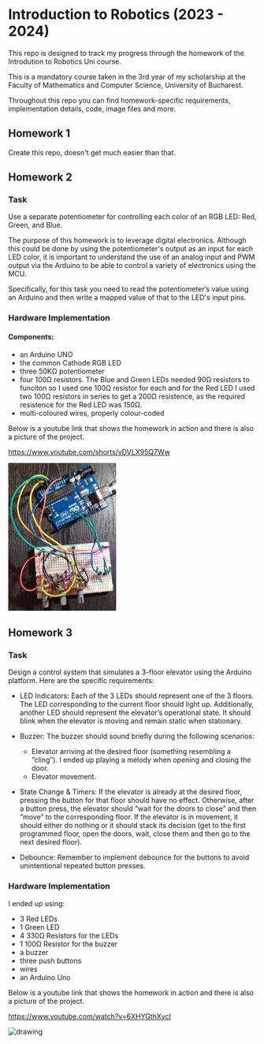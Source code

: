 # Introduction to Robotics (2023 - 2024)
This repo is designed to track my progress through the homework of the Introdution to Robotics Uni course. 

This is a mandatory course taken in the 3rd year of my scholarship at the Faculty of Mathematics and Computer Science, University of Bucharest.  

Throughout this repo you can find homework-specific requirements, implementation details, code, image files and more.

## Homework 1

Create this repo, doesn't get much easier than that.

## Homework 2

### Task 

Use a separate potentiometer for controlling each color of an RGB LED: Red,
Green, and Blue.

The purpose of this homework is to leverage digital electronics.
Although this could be done by using the potentiometer's output as an input for each
LED color, it is important to understand the use of an analog input and PWM output
via the Arduino to be able to control a variety of electronics using the MCU.

Specifically, for this task you need to read the potentiometer’s value 
using an Arduino and then write a mapped value of that to the LED's input pins.

### Hardware Implementation

#### Components:
* an Arduino UNO
* the common Cathode RGB LED
* three 50KΩ potentiometer
* four 100Ω resistors. 
The Blue and Green LEDs needed 90Ω resistors to funciton so I used one 100Ω resistor for each
and for the Red LED I used two 100Ω resistors in series to get a 200Ω resistence, as the required resistence for the Red LED was 150Ω.
* multi-coloured wires, properly colour-coded  

Below is a youtube link that shows the homework in action and there is also a picture of the project.

https://www.youtube.com/shorts/vDVLX95Q7Ww 

<img src="media/Hw2-project.jpg" alt="drawing" height="300"/>

## Homework 3

### Task 

Design a control system that simulates a 3-floor elevator using the Arduino
platform. Here are the specific requirements:

* LED Indicators: Each of the 3 LEDs should represent one of the 3 floors.
The LED corresponding to the current floor should light up. Additionally,
another LED should represent the elevator’s operational state. It should
blink when the elevator is moving and remain static when stationary.

* Buzzer: The buzzer should sound briefly during the following scenarios:
  * Elevator arriving at the desired floor (something resembling a ”cling”). I ended
    up playing a melody when opening and closing the door.
  * Elevator movement.

* State Change & Timers: If the elevator is already at the desired floor,
pressing the button for that floor should have no effect. Otherwise, after
a button press, the elevator should ”wait for the doors to close” and then
”move” to the corresponding floor. If the elevator is in movement, it
should either do nothing or it should stack its decision (get to the first
programmed floor, open the doors, wait, close them and then go to the
next desired floor).

* Debounce: Remember to implement debounce for the buttons to avoid
unintentional repeated button presses.

### Hardware Implementation

I ended up using:
* 3 Red LEDs
* 1 Green LED
* 4 330Ω Resistors for the LEDs
* 1 100Ω Resistor for the buzzer
* a buzzer
* three push buttons
* wires
* an Arduino Uno

Below is a youtube link that shows the homework in action and there is also a picture of the project.

https://www.youtube.com/watch?v=6XHYGthXycI

<img src="media/Hw3-project.jpg" alt="drawing" height="300"/>
